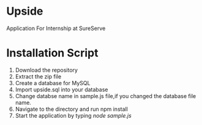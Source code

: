# Upside
Application For Internship at SureServe

# Installation Script
1. Download the repository
2. Extract the zip file
3. Create a database for MySQL
4. Import upside.sql into your database
5. Change databse name in sample.js file,if you changed the database file name.
6. Navigate to the directory and run npm install
7. Start the application by typing *node sample.js*

